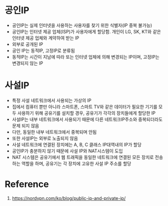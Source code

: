 # 공인IP
* 공인IP는 실제 인터넷을 사용하는 사용자를 찾기 위한 식별자(IP 중복 불가능)
* 공인IP는 인터넷 제공 업체(ISP)가 사용자에게 할당함. 개인이 LG, SK, KT와 같은 인터넷 제공 업체와 계약하여 받는 IP
* 외부로 공개된 IP
* 공인 IP는 동적IP, 고정IP로 분류됨
* 동적IP는 시간이 지남에 따라 또는 인터넷 업체에 의해 변경되는 IP이며, 고정IP는 변경되지 않는 IP

# 사설IP
* 특정 사설 네트워크에서 사용되는 가상의 IP
* 집에서 컴퓨터 뿐만 아니라 스마트폰, 스마트 TV와 같은 데이터가 필요한 기기를 모두 사용하기 위해 공유기를 설치할 경우, 공유기가 각각의 장치들에게 할당한 IP
* 사설IP는 내부 네트워크에서 사용되기 때문에 다른 네트워크IP주소와 중복되더라도 문제 되지 않음
* 다만, 동일한 내부 네트워크에서 중복되며 안됨
* 또한 사설IP는 외부로 노출되지 않음
* 사설 네트워크에 연결된 장치에는 A, B, C 클래스 IP대역내의 IP가 할당
* 공인IP가 충분하지 않기 때문에 사설 IP와 NAT시스템이 도입
* NAT 시스템은 공유기에서 웹 트래픽을 동일한 네트워크에 연결된 모든 장치로 전송하는 역할을 하며, 공유기는 각 장치에 고유한 사설 IP 주소를 할당

# Reference
1. https://nordvpn.com/ko/blog/public-ip-and-private-ip/


